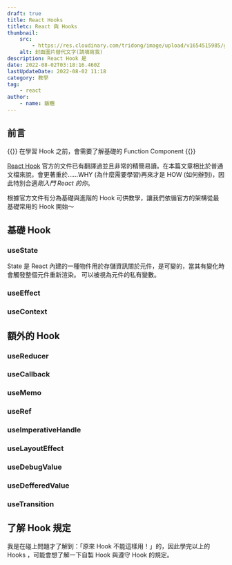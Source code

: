```yaml
---
draft: true
title: React Hooks
titletc: React 與 Hooks
thumbnail:
    src:
        - https://res.cloudinary.com/tridong/image/upload/v1654515985/global/%E4%B8%89%E8%A7%92%E6%9D%B1%E6%9D%B1-%E5%93%81%E7%89%8C%E5%B1%95%E7%A4%BA%E5%B0%81%E9%9D%A2.png
    alt: 封面圖片替代文字(請填寫我)
description: React Hook 是
date: 2022-08-02T03:18:16.460Z
lastUpdateDate: 2022-08-02 11:18
category: 教學
tag:
    - react
author:
    - name: 飯糰
---
```


## 前言

{{<hint type="warning">}}
在學習 Hook 之前，會需要了解基礎的 Function Component
{{</hint>}}

[React Hook](https://zh-hant.reactjs.org/) 官方的文件已有翻譯過並且非常的精簡易讀。在本篇文章相比於普通文檔來說，會更著重於……WHY (為什麼需要學習)再來才是 HOW (如何辦到)，因此特別合適*剛入門 React 的你*。

根據官方文件有分為基礎與進階的 Hook 可供教學，讓我們依循官方的架構從最基礎常用的 Hook 開始～

## 基礎 Hook

### useState

State 是 React 內建的一種物件用於存儲資訊關於元件，是可變的，當其有變化時會觸發整個元件重新渲染。
可以被視為元件的私有變數。

### useEffect

### useContext

## 額外的 Hook

### useReducer

### useCallback

### useMemo

### useRef

### useImperativeHandle

### useLayoutEffect

### useDebugValue

### useDefferedValue

### useTransition

## 了解 Hook 規定

我是在碰上問題才了解到：｢原來 Hook 不能這樣用！」的，因此學完以上的 Hooks ，可能會想了解一下自製 Hook 與遵守 Hook 的規定。
